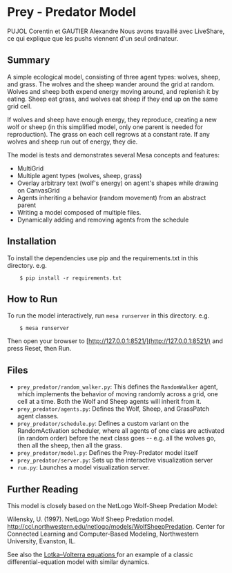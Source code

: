 # Prey - Predator Model

PUJOL Corentin et GAUTIER Alexandre
Nous avons travaillé avec LiveShare, ce qui explique que les pushs viennent d'un seul ordinateur.

## Summary

A simple ecological model, consisting of three agent types: wolves, sheep, and grass. The wolves and the sheep wander around the grid at random. Wolves and sheep both expend energy moving around, and replenish it by eating. Sheep eat grass, and wolves eat sheep if they end up on the same grid cell.

If wolves and sheep have enough energy, they reproduce, creating a new wolf or sheep (in this simplified model, only one parent is needed for reproduction). The grass on each cell regrows at a constant rate. If any wolves and sheep run out of energy, they die.

The model is tests and demonstrates several Mesa concepts and features:
 - MultiGrid
 - Multiple agent types (wolves, sheep, grass)
 - Overlay arbitrary text (wolf's energy) on agent's shapes while drawing on CanvasGrid
 - Agents inheriting a behavior (random movement) from an abstract parent
 - Writing a model composed of multiple files.
 - Dynamically adding and removing agents from the schedule

## Installation

To install the dependencies use pip and the requirements.txt in this directory. e.g.

```
    $ pip install -r requirements.txt
```

## How to Run

To run the model interactively, run ``mesa runserver`` in this directory. e.g.

```
    $ mesa runserver
```

Then open your browser to [http://127.0.0.1:8521/](http://127.0.0.1:8521/) and press Reset, then Run.

## Files

* ``prey_predator/random_walker.py``: This defines the ``RandomWalker`` agent, which implements the behavior of moving randomly across a grid, one cell at a time. Both the Wolf and Sheep agents will inherit from it.
* ``prey_predator/agents.py``: Defines the Wolf, Sheep, and GrassPatch agent classes.
* ``prey_predator/schedule.py``: Defines a custom variant on the RandomActivation scheduler, where all agents of one class are activated (in random order) before the next class goes -- e.g. all the wolves go, then all the sheep, then all the grass.
* ``prey_predator/model.py``: Defines the Prey-Predator model itself
* ``prey_predator/server.py``: Sets up the interactive visualization server
* ``run.py``: Launches a model visualization server.

## Further Reading

This model is closely based on the NetLogo Wolf-Sheep Predation Model:

Wilensky, U. (1997). NetLogo Wolf Sheep Predation model. http://ccl.northwestern.edu/netlogo/models/WolfSheepPredation. Center for Connected Learning and Computer-Based Modeling, Northwestern University, Evanston, IL.

See also the [Lotka–Volterra equations
](https://en.wikipedia.org/wiki/Lotka%E2%80%93Volterra_equations) for an example of a classic differential-equation model with similar dynamics.
